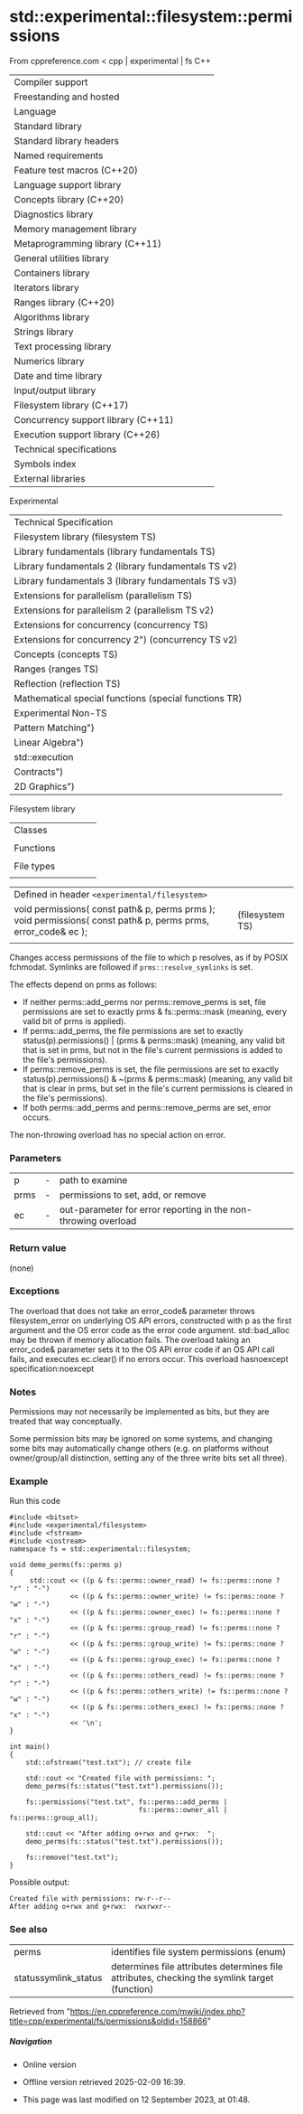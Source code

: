 # std::experimental::filesystem::permissions

From cppreference.com
< cpp‎ | experimental‎ | fs
C++

|  |  |  |  |  |
| --- | --- | --- | --- | --- |
| Compiler support | | | | |
| Freestanding and hosted | | | | |
| Language | | | | |
| Standard library | | | | |
| Standard library headers | | | | |
| Named requirements | | | | |
| Feature test macros (C++20) | | | | |
| Language support library | | | | |
| Concepts library (C++20) | | | | |
| Diagnostics library | | | | |
| Memory management library | | | | |
| Metaprogramming library (C++11) | | | | |
| General utilities library | | | | |
| Containers library | | | | |
| Iterators library | | | | |
| Ranges library (C++20) | | | | |
| Algorithms library | | | | |
| Strings library | | | | |
| Text processing library | | | | |
| Numerics library | | | | |
| Date and time library | | | | |
| Input/output library | | | | |
| Filesystem library (C++17) | | | | |
| Concurrency support library (C++11) | | | | |
| Execution support library (C++26) | | | | |
| Technical specifications | | | | |
| Symbols index | | | | |
| External libraries | | | | |

Experimental

|  |  |  |  |  |
| --- | --- | --- | --- | --- |
| Technical Specification | | | | |
| Filesystem library (filesystem TS) | | | | |
| Library fundamentals (library fundamentals TS) | | | | |
| Library fundamentals 2 (library fundamentals TS v2) | | | | |
| Library fundamentals 3 (library fundamentals TS v3) | | | | |
| Extensions for parallelism (parallelism TS) | | | | |
| Extensions for parallelism 2 (parallelism TS v2) | | | | |
| Extensions for concurrency (concurrency TS) | | | | |
| Extensions for concurrency 2") (concurrency TS v2) | | | | |
| Concepts (concepts TS) | | | | |
| Ranges (ranges TS) | | | | |
| Reflection (reflection TS) | | | | |
| Mathematical special functions (special functions TR) | | | | |
| Experimental Non-TS | | | | |
| Pattern Matching") | | | | |
| Linear Algebra") | | | | |
| std::execution | | | | |
| Contracts") | | | | |
| 2D Graphics") | | | | |

Filesystem library

|  |  |  |  |  |
| --- | --- | --- | --- | --- |
| Classes | | | | |
| |  |  |  |  |  | | --- | --- | --- | --- | --- | | filesystem::path | | | | | | filesystem::filesystem_error | | | | | | filesystem::directory_entry | | | | | | filesystem::directory_iterator | | | | | | filesystem::recursive_directory_iterator | | | | | | filesystem::file_status | | | | | | |  |  |  |  |  | | --- | --- | --- | --- | --- | | filesystem::space_info | | | | | | filesystem::file_type | | | | | | filesystem::perms | | | | | | filesystem::copy_options | | | | | | filesystem::directory_options | | | | | | filesystem::file_time_type | | | | | |
| Functions | | | | |
| |  |  |  |  |  | | --- | --- | --- | --- | --- | | filesystem::absolute filesystem::system_complete | | | | | | filesystem::canonical | | | | | | filesystem::copy | | | | | | filesystem::copy_file | | | | | | filesystem::copy_symlink | | | | | | filesystem::create_directory filesystem::create_directories | | | | | | filesystem::create_hard_link | | | | | | filesystem::create_symlink filesystem::create_directory_symlink | | | | | | filesystem::current_path | | | | | | filesystem::exists | | | | | | filesystem::equivalent | | | | | | |  |  |  |  |  | | --- | --- | --- | --- | --- | | filesystem::file_size | | | | | | filesystem::hard_link_count | | | | | | filesystem::last_write_time | | | | | | ****filesystem::permissions**** | | | | | | filesystem::read_symlink | | | | | | filesystem::remove filesystem::remove_all | | | | | | filesystem::rename | | | | | | filesystem::resize_file | | | | | | filesystem::space | | | | | | filesystem::status filesystem::symlink_status | | | | | | filesystem::temp_directory_path | | | | | |
| File types | | | | |
| |  |  |  |  |  | | --- | --- | --- | --- | --- | | filesystem::is_block_file | | | | | | filesystem::is_character_file | | | | | | filesystem::is_directory | | | | | | filesystem::is_empty | | | | | | filesystem::status_known | | | | | | |  |  |  |  |  | | --- | --- | --- | --- | --- | | filesystem::is_fifo | | | | | | filesystem::is_other | | | | | | filesystem::is_regular_file | | | | | | filesystem::is_socket | | | | | | filesystem::is_symlink | | | | | |

|  |  |  |
| --- | --- | --- |
| Defined in header `<experimental/filesystem>` |  |  |
| void permissions( const path& p, perms prms );  void permissions( const path& p, perms prms, error_code& ec ); |  | (filesystem TS) |
|  |  |  |

Changes access permissions of the file to which p resolves, as if by POSIX fchmodat. Symlinks are followed if `prms::resolve_symlinks` is set.

The effects depend on prms as follows:

- If neither perms::add_perms nor perms::remove_perms is set, file permissions are set to exactly prms & fs::perms::mask (meaning, every valid bit of prms is applied).
- If perms::add_perms, the file permissions are set to exactly status(p).permissions() | (prms & perms::mask) (meaning, any valid bit that is set in prms, but not in the file's current permissions is added to the file's permissions).
- If perms::remove_perms is set, the file permissions are set to exactly status(p).permissions() & ~(prms & perms::mask) (meaning, any valid bit that is clear in prms, but set in the file's current permissions is cleared in the file's permissions).
- If both perms::add_perms and perms::remove_perms are set, error occurs.

The non-throwing overload has no special action on error.

### Parameters

|  |  |  |
| --- | --- | --- |
| p | - | path to examine |
| prms | - | permissions to set, add, or remove |
| ec | - | out-parameter for error reporting in the non-throwing overload |

### Return value

(none)

### Exceptions

The overload that does not take an error_code& parameter throws filesystem_error on underlying OS API errors, constructed with p as the first argument and the OS error code as the error code argument. std::bad_alloc may be thrown if memory allocation fails. The overload taking an error_code& parameter sets it to the OS API error code if an OS API call fails, and executes ec.clear() if no errors occur. This overload hasnoexcept specification:noexcept

### Notes

Permissions may not necessarily be implemented as bits, but they are treated that way conceptually.

Some permission bits may be ignored on some systems, and changing some bits may automatically change others (e.g. on platforms without owner/group/all distinction, setting any of the three write bits set all three).

### Example

Run this code

```
#include <bitset>
#include <experimental/filesystem>
#include <fstream>
#include <iostream>
namespace fs = std::experimental::filesystem;
 
void demo_perms(fs::perms p)
{
     std::cout << ((p & fs::perms::owner_read) != fs::perms::none ? "r" : "-")
               << ((p & fs::perms::owner_write) != fs::perms::none ? "w" : "-")
               << ((p & fs::perms::owner_exec) != fs::perms::none ? "x" : "-")
               << ((p & fs::perms::group_read) != fs::perms::none ? "r" : "-")
               << ((p & fs::perms::group_write) != fs::perms::none ? "w" : "-")
               << ((p & fs::perms::group_exec) != fs::perms::none ? "x" : "-")
               << ((p & fs::perms::others_read) != fs::perms::none ? "r" : "-")
               << ((p & fs::perms::others_write) != fs::perms::none ? "w" : "-")
               << ((p & fs::perms::others_exec) != fs::perms::none ? "x" : "-")
               << '\n';
}
 
int main()
{
    std::ofstream("test.txt"); // create file
 
    std::cout << "Created file with permissions: ";
    demo_perms(fs::status("test.txt").permissions());
 
    fs::permissions("test.txt", fs::perms::add_perms |
                                fs::perms::owner_all | fs::perms::group_all);
 
    std::cout << "After adding o+rwx and g+rwx:  ";
    demo_perms(fs::status("test.txt").permissions());
 
    fs::remove("test.txt");
}

```

Possible output:

```
Created file with permissions: rw-r--r--
After adding o+rwx and g+rwx:  rwxrwxr--

```

### See also

|  |  |
| --- | --- |
| perms | identifies file system permissions   (enum) |
| statussymlink_status | determines file attributes determines file attributes, checking the symlink target   (function) |

Retrieved from "<https://en.cppreference.com/mwiki/index.php?title=cpp/experimental/fs/permissions&oldid=158866>"

##### Navigation

- Online version
- Offline version retrieved 2025-02-09 16:39.

- This page was last modified on 12 September 2023, at 01:48.